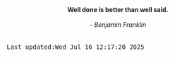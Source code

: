 
<div align="center"><b><span>Well done is better than well said.</span></b><br><br><i> - Benjamin Franklin</i></div>
<br><br><kbd>Last updated:Wed Jul 16 12:17:20 2025</kbd>